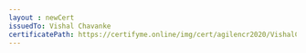 ```yaml
--- 
layout : newCert 
issuedTo: Vishal Chavanke 
certificatePath: https://certifyme.online/img/cert/agilencr2020/VishalChavanke_e9aac.png
--- 
```

